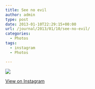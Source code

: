 ```yaml
---
title: See no evil
author: admin
type: post
date: 2013-01-10T22:29:15+00:00
url: /journal/2013/01/10/see-no-evil/
categories:
  - Photos
tags:
  - instagram
  - Photos

---
```

![][1]

<p class="view-instagram">
  <a href="http://instagr.am/p/UUew0eKll8/">View on Instagram</a>
</p>

 [1]: http://lobban.org/wordpress//HLIC/afa6cd5f55ed06fc5f6b13aca98fcd4d.jpg
